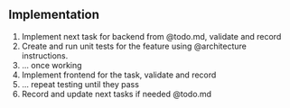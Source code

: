 ## Implementation

1. Implement next task for backend from @todo.md, validate and record
2. Create and run unit tests for the feature using @architecture instructions.
3. ... once working
4. Implement frontend for the task, validate and record
5. ... repeat testing until they pass
6. Record and update next tasks if needed @todo.md
